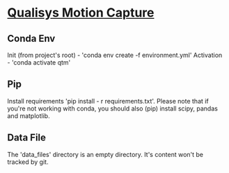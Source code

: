 # [Qualisys Motion Capture](https://www.qualisys.com/)

## Conda Env

Init (from project's root) - 'conda env create -f environment.yml'
Activation - 'conda activate qtm'

## Pip
Install requirements 'pip install - r requirements.txt'. 
Please note that if you're not working with conda, you should also (pip) install scipy, pandas and matplotlib.

## Data File
The 'data_files' directory is an empty directory. It's content won't be tracked by git.